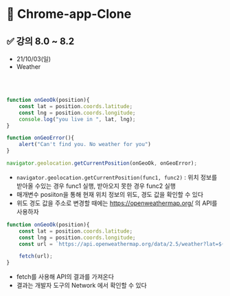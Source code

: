 # 📌 Chrome-app-Clone
## ✅ 강의 8.0 ~ 8.2
- 21/10/03(일)  
- Weather
<br>

<br>


```javascript
function onGeoOk(position){
    const lat = position.coords.latitude;
    const lng = position.coords.longitude;
    console.log("you live in ", lat, lng);
}

function onGeoError(){
    alert("Can't find you. No weather for you")
}

navigator.geolocation.getCurrentPosition(onGeoOk, onGeoError);
```
- `navigator.geolocation.getCurrentPosition(func1, func2)` : 위치 정보를 받아올 수있는 경우 func1 실행, 받아오지 못한 경우 func2 실행
- 매개변수 posiiton을 통해 현재 위치 정보의 위도, 경도 값을 확인할 수 있다
- 위도 경도 값을 주소로 변경할 때에는 https://openweathermap.org/ 의 API를 사용하자

```javascript
function onGeoOk(position){
    const lat = position.coords.latitude;
    const lng = position.coords.longitude;
    const url = `https://api.openweathermap.org/data/2.5/weather?lat=${lat}&lon=${lng}&appid=${API_KEY}`

    fetch(url);
}
```
- fetch를 사용해 API의 결과를 가져온다
- 결과는 개발자 도구의 Network 에서 확인할 수 있다 

